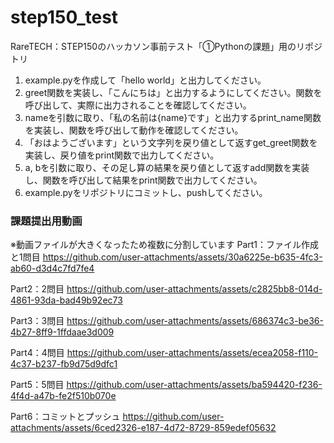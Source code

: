 # step150_test
RareTECH：STEP150のハッカソン事前テスト「➀Pythonの課題」用のリポジトリ

1. example.pyを作成して「hello world」と出力してください。
2. greet関数を実装し、「こんにちは」と出力するようにしてください。関数を呼び出して、実際に出力されることを確認してください。
3. nameを引数に取り、「私の名前は{name}です」と出力するprint_name関数を実装し、関数を呼び出して動作を確認してください。
4. 「おはようございます」という文字列を戻り値として返すget_greet関数を実装し、戻り値をprint関数で出力してください。
5. a, bを引数に取り、その足し算の結果を戻り値として返すadd関数を実装し、関数を呼び出して結果をprint関数で出力してください。
6. example.pyをリポジトリにコミットし、pushしてください。

### 課題提出用動画
※動画ファイルが大きくなったため複数に分割しています
Part1：ファイル作成と1問目
https://github.com/user-attachments/assets/30a6225e-b635-4fc3-ab60-d3d4c7fd7fe4

Part2：2問目
https://github.com/user-attachments/assets/c2825bb8-014d-4861-93da-bad49b92ec73

Part3：3問目
https://github.com/user-attachments/assets/686374c3-be36-4b27-8ff9-1ffdaae3d009

Part4：4問目
https://github.com/user-attachments/assets/ecea2058-f110-4c37-b237-fb9d75d9dfc1

Part5：5問目
https://github.com/user-attachments/assets/ba594420-f236-4f4d-a47b-fe2f510b070e

Part6：コミットとプッシュ
https://github.com/user-attachments/assets/6ced2326-e187-4d72-8729-859edef05632
